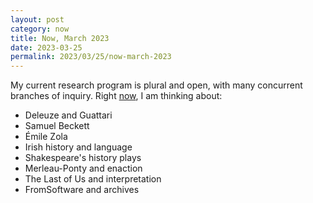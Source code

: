 ```yaml
---
layout: post
category: now
title: Now, March 2023
date: 2023-03-25
permalink: 2023/03/25/now-march-2023
---
```


My current research program is plural and open, with many concurrent branches of inquiry. Right [now](https://nownownow.com/about), I am thinking about:

* Deleuze and Guattari
* Samuel Beckett
* Émile Zola
* Irish history and language
* Shakespeare's history plays
* Merleau-Ponty and enaction
* The Last of Us and interpretation
* FromSoftware and archives
